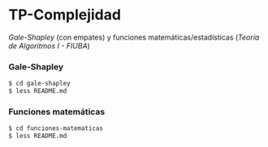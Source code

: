 # TP-Complejidad

_Gale-Shapley_ (con empates) y funciones matemáticas/estadísticas (_Teoría de Algoritmos I - FIUBA_)



### Gale-Shapley

```bash
$ cd gale-shapley
$ less README.md
```

### Funciones matemáticas

```bash
$ cd funciones-matematicas
$ less README.md
```

